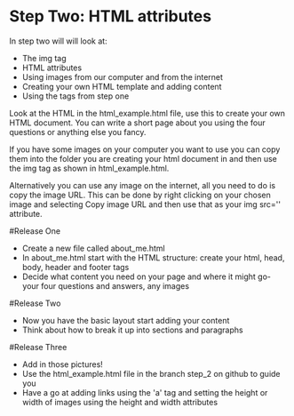 Step Two: HTML attributes
=================

In step two will will look at:
- The img tag
- HTML attributes
- Using images from our computer and from the internet
- Creating your own HTML template and adding content
- Using the tags from step one


Look at the HTML in the html_example.html file, use this to create your own HTML document. You can write a short page about you using the four questions or anything else you fancy.

If you have some images on your computer you want to use you can copy them into the folder you are creating your html document in and then use the img tag as shown in html_example.html.

Alternatively you can use any image on the internet, all you need to do is copy the image URL. This can be done by right clicking on your chosen image and selecting Copy image URL and then use that as your img src='' attribute.

#Release One
- Create a new file called about_me.html
- In about_me.html start with the HTML structure: create your html, head, body, header and footer tags
- Decide what content you need on your page and where it might go- your four questions and answers, any images

#Release Two
- Now you have the basic layout start adding your content
- Think about how to break it up into sections and paragraphs

#Release Three
- Add in those pictures!
- Use the html_example.html file in the branch step_2 on github to guide you
- Have a go at adding links using the 'a' tag and setting the height or width of images using the height and width attributes